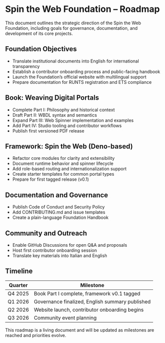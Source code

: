 # Spin the Web Foundation – Roadmap

This document outlines the strategic direction of the Spin the Web Foundation, including goals for governance, documentation, and development of its core projects.

## Foundation Objectives

- Translate institutional documents into English for international transparency
- Establish a contributor onboarding process and public-facing handbook
- Launch the Foundation’s official website with multilingual support
- Prepare documentation for RUNTS registration and ETS compliance

## Book: Weaving Digital Portals

- Complete Part I: Philosophy and historical context
- Draft Part II: WBDL syntax and semantics
- Expand Part III: Web Spinner implementation and examples
- Add Part IV: Studio tooling and contributor workflows
- Publish first versioned PDF release

## Framework: Spin the Web (Deno-based)

- Refactor core modules for clarity and extensibility
- Document runtime behavior and spinner lifecycle
- Add role-based routing and internationalization support
- Create starter templates for common portal types
- Prepare for first tagged release (v0.1)

## Documentation and Governance

- Publish Code of Conduct and Security Policy
- Add CONTRIBUTING.md and issue templates
- Create a plain-language Foundation Handbook

## Community and Outreach

- Enable GitHub Discussions for open Q&A and proposals
- Host first contributor onboarding session
- Translate key materials into Italian and English

## Timeline

| Quarter | Milestone |
|---------|-----------|
| Q4 2025 | Book Part I complete, framework v0.1 tagged |
| Q1 2026 | Governance finalized, English summary published |
| Q2 2026 | Website launch, contributor onboarding begins |
| Q3 2026 | Community event planning |

This roadmap is a living document and will be updated as milestones are reached and priorities evolve.
